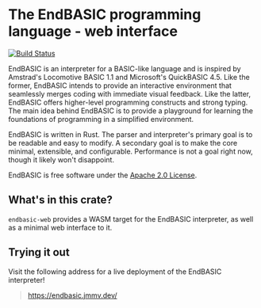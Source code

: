 # The EndBASIC programming language - web interface

[![Build Status](https://travis-ci.org/jmmv/endbasic.svg?branch=master)](https://travis-ci.org/jmmv/endbasic/)

EndBASIC is an interpreter for a BASIC-like language and is inspired by
Amstrad's Locomotive BASIC 1.1 and Microsoft's QuickBASIC 4.5.  Like the former,
EndBASIC intends to provide an interactive environment that seamlessly merges
coding with immediate visual feedback.  Like the latter, EndBASIC offers
higher-level programming constructs and strong typing.  The main idea behind
EndBASIC is to provide a playground for learning the foundations of programming
in a simplified environment.

EndBASIC is written in Rust.  The parser and interpreter's primary goal is to
be readable and easy to modify.  A secondary goal is to make the core minimal,
extensible, and configurable.  Performance is not a goal right now, though it
likely won't disappoint.

EndBASIC is free software under the [Apache 2.0 License](LICENSE).

## What's in this crate?

`endbasic-web` provides a WASM target for the EndBASIC interpreter, as well as
a minimal web interface to it.

## Trying it out

Visit the following address for a live deployment of the EndBASIC interpreter!

> https://endbasic.jmmv.dev/
